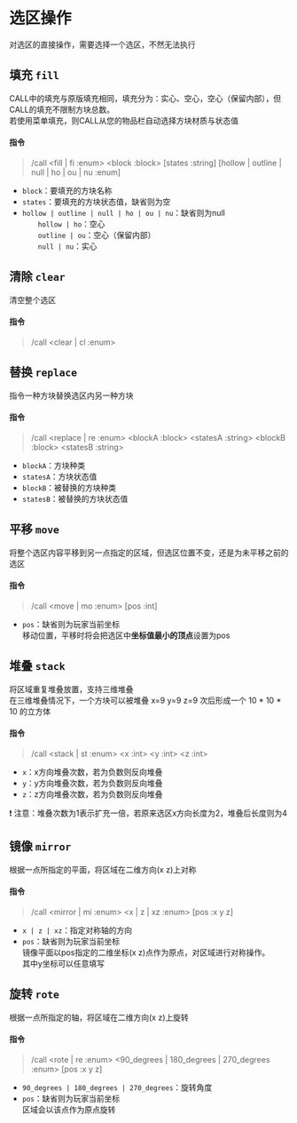 # 选区操作
对选区的直接操作，需要选择一个选区，不然无法执行
## 填充 `fill`
CALL中的填充与原版填充相同，填充分为：实心、空心，空心（保留内部），但CALL的填充不限制方块总数。  
若使用菜单填充，则CALL从您的物品栏自动选择方块材质与状态值
#### 指令

> /call \<fill | fi :enum\> \<block :block\> \[states :string\] [hollow | outline | null | ho | ou | nu :enum] 

- `block`：要填充的方块名称
- `states`：要填充的方块状态值，缺省则为空
- `hollow | outline | null | ho | ou | nu`：缺省则为null  
&emsp;&emsp;`hollow | ho`：空心  
&emsp;&emsp;`outline | ou`：空心（保留内部）  
&emsp;&emsp;`null | nu`：实心

## 清除 `clear`
清空整个选区
#### 指令

> /call \<clear | cl :enum\>

## 替换 `replace`
指令一种方块替换选区内另一种方块
#### 指令

> /call \<replace | re :enum\> \<blockA :block\>  \<statesA :string\> \<blockB :block\> \<statesB :string\>

- `blockA`：方块种类  
- `statesA`：方块状态值  
- `blockB`：被替换的方块种类  
- `statesB`：被替换的方块状态值  

## 平移 `move`
将整个选区内容平移到另一点指定的区域，但选区位置不变，还是为未平移之前的选区  

#### 指令

> /call \<move | mo :enum\> \[pos :int\]

- `pos`：缺省则为玩家当前坐标  
移动位置，平移时将会把选区中**坐标值最小的顶点**设置为pos

## 堆叠 `stack`
将区域重复堆叠放置，支持三维堆叠  
在三维堆叠情况下，一个方块可以被堆叠 x=9 y=9 z=9 次后形成一个 10 * 10 * 10 的立方体

#### 指令

> /call \<stack | st :enum\> \<x :int\> \<y :int\> \<z :int\>

- `x`：x方向堆叠次数，若为负数则反向堆叠
- `y`：y方向堆叠次数，若为负数则反向堆叠
- `z`：z方向堆叠次数，若为负数则反向堆叠

❗ 注意：堆叠次数为1表示扩充一倍，若原来选区x方向长度为2，堆叠后长度则为4

## 镜像 `mirror`
根据一点所指定的平面，将区域在二维方向(x z)上对称

#### 指令

> /call \<mirror | mi :enum\> \<x | z | xz :enum\> \[pos :x y z\]

- `x | z | xz`：指定对称轴的方向
- `pos`：缺省则为玩家当前坐标  
镜像平面以pos指定的二维坐标(x z)点作为原点，对区域进行对称操作。  
其中y坐标可以任意填写

## 旋转 `rote` 
根据一点所指定的轴，将区域在二维方向(x z)上旋转

#### 指令

> /call \<rote | re :enum\> \<90_degrees | 180_degrees | 270_degrees :enum\> \[pos :x y z\]

- `90_degrees | 180_degrees | 270_degrees`：旋转角度
- `pos`：缺省则为玩家当前坐标  
区域会以该点作为原点旋转